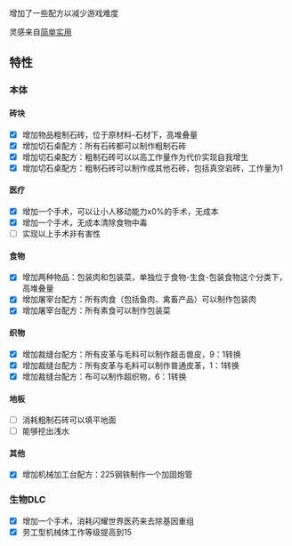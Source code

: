 增加了一些配方以减少游戏难度


灵感来自[简单实用](https://steamcommunity.com/sharedfiles/filedetails/?id=3219300108)
## 特性
### 本体
#### 砖块
- [x] 增加物品粗制石砖，位于原材料-石材下，高堆叠量
- [x] 增加切石桌配方：所有石砖都可以制作粗制石砖
- [x] 增加切石桌配方：粗制石砖可以以高工作量作为代价实现自我增生
- [x] 增加切石桌配方：粗制石砖可以制作成其他石砖，包括真空岩砖，工作量为1

#### 医疗
- [x] 增加一个手术，可以让小人移动能力x0%的手术，无成本
- [x] 增加一个手术，无成本清除食物中毒
- [ ] 实现以上手术非有害性

#### 食物
- [x] 增加两种物品：包装肉和包装菜，单独位于食物-生食-包装食物这个分类下，高堆叠量
- [x] 增加屠宰台配方：所有肉食（包括鱼肉、禽畜产品）可以制作包装肉
- [x] 增加屠宰台配方：所有素食可以制作包装菜

#### 织物
- [x] 增加裁缝台配方：所有皮革与毛料可以制作敲击兽皮，9：1转换
- [x] 增加裁缝台配方：所有皮革与毛料可以制作普通皮革，1：1转换
- [x] 增加裁缝台配方：布可以制作超织物，6：1转换

#### 地板
- [ ] 消耗粗制石砖可以填平地面
- [ ] 能够挖出浅水

#### 其他
- [x] 增加机械加工台配方：225钢铁制作一个加固炮管

### 生物DLC
- [x] 增加一个手术，消耗闪耀世界医药来去除基因重组
- [x] 劳工型机械体工作等级提高到15